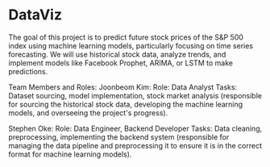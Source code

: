 # DataViz
The goal of this project is to predict future stock prices of the S&amp;P 500 index using machine learning models, particularly focusing on time series forecasting. We will use historical stock data, analyze trends, and implement models like Facebook Prophet, ARIMA, or LSTM to make predictions. 

Team Members and Roles:
Joonbeom Kim:
Role: Data Analyst
Tasks: Dataset sourcing, model implementation, stock market analysis (responsible for sourcing the historical stock data, developing the machine learning models, and overseeing the project's progress).


Stephen Oke:
Role: Data Engineer, Backend Developer
Tasks: Data cleaning, preprocessing, implementing the backend system (responsible for managing the data pipeline and preprocessing it to ensure it is in the correct format for machine learning models).


